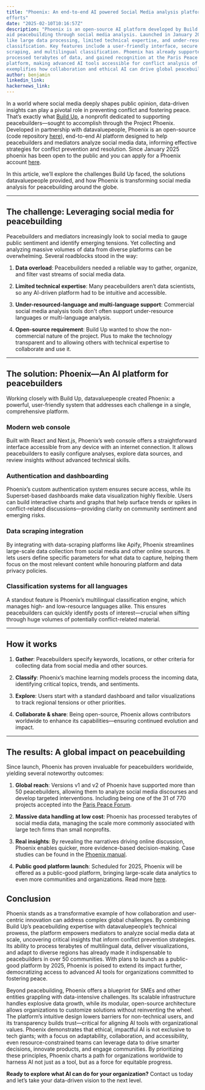```yaml
---
title: "Phoenix: An end-to-end AI powered Social Media analysis platform powering peacebuilding
efforts"
date: "2025-02-10T10:16:57Z"
description: "Phoenix is an open-source AI platform developed by Build Up and datavaluepeople to
aid peacebuilding through social media analysis. Launched in January 2025, it addresses challenges
like large data processing, limited technical expertise, and under-resourced-language
classification. Key features include a user-friendly interface, secure authentication, data
scraping, and multilingual classification. Phoenix has already supported over 50 peacebuilders,
processed terabytes of data, and gained recognition at the Paris Peace AI Forum. A public-good
platform, making advanced AI tools accessible for conflict analysis of digital spaces. Phoenix
exemplifies how collaboration and ethical AI can drive global peacebuilding efforts."
author: benjamin
linkedin_link:
hackernews_link:
---
```

In a world where social media deeply shapes public opinion, data-driven insights can play a pivotal
role in preventing conflict and fostering peace. That’s exactly what [Build
Up](https://howtobuildup.org/phoenix/), a nonprofit dedicated to supporting peacebuilders—sought to
accomplish through the Project Phoenix. Developed in partnership with datavaluepeople, Phoenix is
an open-source (code repository [here](https://gitlab.com/howtobuildup/phoenix)), end-to-end AI
platform designed to help peacebuilders and mediators analyze social media data, informing
effective strategies for conflict prevention and resolution. Since January 2025 phoenix has been
open to the public and you can apply for a Phoenix account
[here](https://howtobuildup.org/phoenix/).

In this article, we’ll explore the challenges Build Up faced, the solutions datavaluepeople
provided, and how Phoenix is transforming social media analysis for peacebuilding around the globe.

***

## **The challenge: Leveraging social media for peacebuilding**

Peacebuilders and mediators increasingly look to social media to gauge public sentiment and
identify emerging tensions. Yet collecting and analyzing massive volumes of data from diverse
platforms can be overwhelming. Several roadblocks stood in the way:

1. **Data overload**: Peacebuilders needed a reliable way to gather, organize, and filter vast
   streams of social media data.

2. **Limited technical expertise**: Many peacebuilders aren’t data scientists, so any AI-driven
   platform had to be intuitive and accessible.

3. **Under-resourced-language and multi-language support**: Commercial social media analysis tools
   don't often support under-resource languages or multi-language analysis.

4. **Open-source requirement**: Build Up wanted to show the non-commercial nature of the project.
   Plus to make the technology transparent and to allowing others with technical expertise to
   collaborate and use it.

***

## **The solution: Phoenix—An AI platform for peacebuilders**

Working closely with Build Up, datavaluepeople created Phoenix: a powerful, user-friendly system
that addresses each challenge in a single, comprehensive platform.

### **Modern web console**

Built with React and Next.js, Phoenix’s web console offers a straightforward interface accessible
from any device with an internet connection. It allows peacebuilders to easily configure analyses,
explore data sources, and review insights without advanced technical skills.

### **Authentication and dashboarding**

Phoenix’s custom authentication system ensures secure access, while its Superset-based dashboards
make data visualization highly flexible. Users can build interactive charts and graphs that help
surface trends or spikes in conflict-related discussions—providing clarity on community sentiment
and emerging risks.

### **Data scraping integration**

By integrating with data-scraping platforms like Apify, Phoenix streamlines large-scale data
collection from social media and other online sources. It lets users define specific parameters for
what data to capture, helping them focus on the most relevant content while honouring platform and
data privacy policies.

### **Classification systems for all languages**

A standout feature is Phoenix’s multilingual classification engine, which manages high- and
low-resource languages alike. This ensures peacebuilders can quickly identify posts of
interest—crucial when sifting through huge volumes of potentially conflict-related material.

***

## **How it works**

1. **Gather**: Peacebuilders specify keywords, locations, or other criteria for collecting data
   from social media and other sources.

2. **Classify**: Phoenix’s machine learning models process the incoming data, identifying critical
   topics, trends, and sentiments.

3. **Explore**: Users start with a standard dashboard and tailor visualizations to track regional
   tensions or other priorities.

4. **Collaborate & share**: Being open-source, Phoenix allows contributors worldwide to enhance its
   capabilities—ensuring continued evolution and impact.

***

## **The results: A global impact on peacebuilding**

Since launch, Phoenix has proven invaluable for peacebuilders worldwide, yielding several
noteworthy outcomes:

1. **Global reach**: Versions v1 and v2 of Phoenix have supported more than 50 peacebuilders,
   allowing them to analyze social media discourses and develop targeted interventions. Including
   being one of the 31 of 770 projects accepted into the [Paris Peace
   Forum](https://www.elysee.fr/en/sommet-pour-l-action-sur-l-ia/2024/10/24/call-for-projects-from-the-paris-peace-forum-a-growing-interest-in-addressing-global-challenges-through-ai).

2. **Massive data handling at low cost**: Phoenix has processed terabytes of social media data,
   managing the scale more commonly associated with large tech firms than small nonprofits.

3. **Real insights**: By revealing the narratives driving online discussion, Phoenix enables
   quicker, more evidence-based decision-making. Case studies can be found in the [Phoenix
   manual](https://www.notion.so/howtobuildup/Case-studies-cd8ace41995a479a820c3f722532440c).

4. **Public good platform launch**: Scheduled for 2025, Phoenix will be offered as a public-good
   platform, bringing large-scale data analytics to even more communities and organizations. Read
   more [here](https://howtobuildup.org/phoenix/).

## **Conclusion**

Phoenix stands as a transformative example of how collaboration and user-centric innovation can
address complex global challenges. By combining Build Up’s peacebuilding expertise with
datavaluepeople’s technical prowess, the platform empowers mediators to analyze social media data
at scale, uncovering critical insights that inform conflict prevention strategies. Its ability to
process terabytes of multilingual data, deliver visualizations, and adapt to diverse regions has
already made it indispensable to peacebuilders in over 50 communities. With plans to launch as a
public-good platform by 2025, Phoenix is poised to extend its impact further, democratizing access
to advanced AI tools for organizations committed to fostering peace.

Beyond peacebuilding, Phoenix offers a blueprint for SMEs and other entities grappling with
data-intensive challenges. Its scalable infrastructure handles explosive data growth, while its
modular, open-source architecture allows organizations to customize solutions without reinventing
the wheel. The platform’s intuitive design lowers barriers for non-technical users, and its
transparency builds trust—critical for aligning AI tools with organizational values. Phoenix
demonstrates that ethical, impactful AI is not exclusive to tech giants; with a focus on
adaptability, collaboration, and accessibility, even resource-constrained teams can leverage data
to drive smarter decisions, innovate products, and engage communities. By prioritizing these
principles, Phoenix charts a path for organizations worldwide to harness AI not just as a tool, but
as a force for equitable progress.

**Ready to explore what AI can do for your organization?** Contact us today and let’s take your
data-driven vision to the next level.

